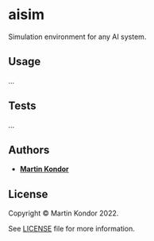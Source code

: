# aisim

Simulation environment for any AI system.

## Usage

...

## Tests

...

## Authors

* **[Martin Kondor](https://github.com/MartinKondor)**


## License 

Copyright &copy; Martin Kondor 2022.

See [LICENSE](./LICENSE) file for more information.
